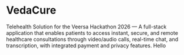 # VedaCure
Telehealth Solution for the Veersa Hackathon 2026 — A full-stack application that enables patients to access instant, secure, and remote healthcare consultations through video/audio calls, real-time chat, and transcription, with integrated payment and privacy features.
Hello